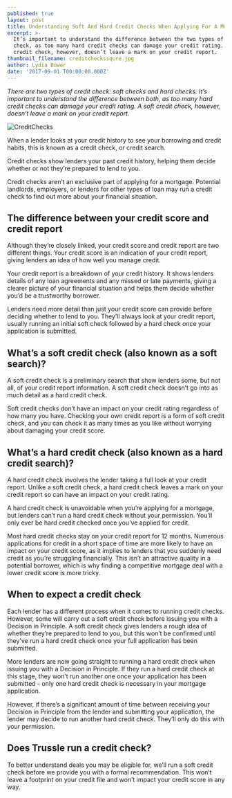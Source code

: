 ```yaml
---
published: true
layout: post
title: Understanding Soft And Hard Credit Checks When Applying For A Mortgage
excerpt: >-
  It’s important to understand the difference between the two types of credit
  check, as too many hard credit checks can damage your credit rating. A soft
  credit check, however, doesn’t leave a mark on your credit report.      
thumbnail_filename: creditcheckssqure.jpg
author: Lydia Bower
date: '2017-09-01 T00:00:00.000Z'
---
```

_There are two types of credit check: soft checks and hard checks. It’s important to understand the difference between both, as too many hard credit checks can damage your credit rating. A soft credit check, however, doesn’t leave a mark on your credit report._ 

![CreditChecks]({{site.baseurl}}/images/post_images/creditchecks.jpg)

When a lender looks at your credit history to see your borrowing and credit habits, this is known as a credit check, or credit search. 

Credit checks show lenders your past credit history, helping them decide whether or not they’re prepared to lend to you. 

Credit checks aren’t an exclusive part of applying for a mortgage. Potential landlords, employers, or lenders for other types of loan may run a credit check to find out more about your financial situation.


## The difference between your credit score and credit report
Although they’re closely linked, your credit score and credit report are two different things. Your credit score is an indication of your credit report, giving lenders an idea of how well you manage credit. 

Your credit report is a breakdown of your credit history. It shows lenders details of any loan agreements and any missed or late payments, giving a clearer picture of your financial situation and helps them decide whether you’d be a trustworthy borrower. 

Lenders need more detail than just your credit score can provide before deciding whether to lend to you. They’ll always look at your credit report, usually running an initial soft check followed by a hard check once your application is submitted.


## What’s a soft credit check (also known as a soft search)?
A soft credit check is a preliminary search that show lenders some, but not all, of your credit report information. A soft credit check doesn’t go into as much detail as a hard credit check.  

Soft credit checks don’t have an impact on your credit rating regardless of how many you have. Checking your own credit report is a form of soft credit check, and you can check it as many times as you like without worrying about damaging your credit score. 


## What’s a hard credit check (also known as a hard credit search)?
A hard credit check involves the lender taking a full look at your credit report. Unlike a soft credit check, a hard credit check leaves a mark on your credit report so can have an impact on your credit rating. 

A hard credit check is unavoidable when you’re applying for a mortgage, but lenders can’t run a hard credit check without your permission. You’ll only ever be hard credit checked once you’ve applied for credit.

Most hard credit checks stay on your credit report for 12 months. Numerous applications for credit in a short space of time are more likely to have an impact on your credit score, as it implies to lenders that you suddenly need credit as you’re struggling financially. This isn’t an attractive quality in a potential borrower, which is why finding a competitive mortgage deal with a lower credit score is more tricky. 


## When to expect a credit check
Each lender has a different process when it comes to running credit checks. However, some will carry out a soft credit check before issuing you with a Decision in Principle. A soft credit check gives lenders a rough idea of whether they’re prepared to lend to you, but this won’t be confirmed until they’ve run a hard credit check once your full application has been submitted.

More lenders are now going straight to running a hard credit check when issuing you with a Decision in Principle. If they run a hard credit check at this stage, they won’t run another one once your application has been submitted - only one hard credit check is necessary in your mortgage application.  

However, if there’s a significant amount of time between receiving your Decision in Principle from the lender and submitting your application, the lender may decide to run another hard credit check. They’ll only do this with your permission. 


## Does Trussle run a credit check?
To better understand deals you may be eligible for, we’ll run a soft credit check before we provide you with a formal recommendation. This won’t leave a footprint on your credit file and won’t impact your credit score in any way.
